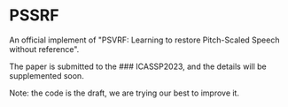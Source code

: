 # PSSRF
An official implement of "PSVRF: Learning to restore Pitch-Scaled Speech without reference".

The paper is submitted to the ### ICASSP2023, and the details will be supplemented soon.

Note: the code is the draft, we are trying our best to improve it.
